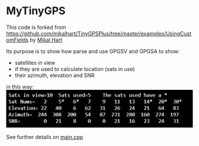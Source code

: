 # MyTinyGPS

This code is forked from https://github.com/mikalhart/TinyGPSPlus/tree/master/examples/UsingCustomFields by [Mikal Hart](https://github.com/mikalhart)

Its purpose is to show how parse and use GPGSV and GPGSA to show:
- satellites in view
- if they are used to calculate location (sats in use)
- their azimuth, elevation and SNR

in this way:
![alt text](images/MyTinyGps_screen.png)

See further details on [main.cpp](src/main.cpp)


